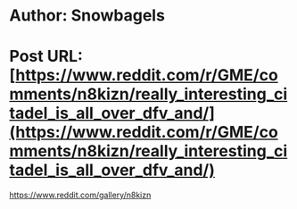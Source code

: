 # Author: Snowbagels
# Post URL: [https://www.reddit.com/r/GME/comments/n8kizn/really_interesting_citadel_is_all_over_dfv_and/](https://www.reddit.com/r/GME/comments/n8kizn/really_interesting_citadel_is_all_over_dfv_and/)


https://www.reddit.com/gallery/n8kizn